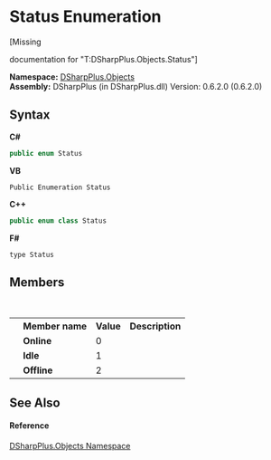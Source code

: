 # Status Enumeration
 

\[Missing <summary> documentation for "T:DSharpPlus.Objects.Status"\]

**Namespace:**&nbsp;<a href="b70db947-75ff-488f-5245-350c6ca1e522">DSharpPlus.Objects</a><br />**Assembly:**&nbsp;DSharpPlus (in DSharpPlus.dll) Version: 0.6.2.0 (0.6.2.0)

## Syntax

**C#**<br />
``` C#
public enum Status
```

**VB**<br />
``` VB
Public Enumeration Status
```

**C++**<br />
``` C++
public enum class Status
```

**F#**<br />
``` F#
type Status
```


## Members
&nbsp;<table><tr><th></th><th>Member name</th><th>Value</th><th>Description</th></tr><tr><td /><td target="F:DSharpPlus.Objects.Status.Online">**Online**</td><td>0</td><td /></tr><tr><td /><td target="F:DSharpPlus.Objects.Status.Idle">**Idle**</td><td>1</td><td /></tr><tr><td /><td target="F:DSharpPlus.Objects.Status.Offline">**Offline**</td><td>2</td><td /></tr></table>

## See Also


#### Reference
<a href="b70db947-75ff-488f-5245-350c6ca1e522">DSharpPlus.Objects Namespace</a><br />